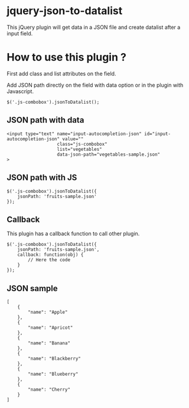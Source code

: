 # jquery-json-to-datalist
This jQuery plugin will get data in a JSON file and create datalist after a input field.


# How to use this plugin ?

First add class and list attributes on the field.

Add JSON path directly on the field with data option or in the plugin with Javascript.

```
$('.js-combobox').jsonToDatalist();
```



## JSON path with data

```
<input type="text" name="input-autocompletion-json" id="input-autocompletion-json" value=""
                   class="js-combobox"
                   list="vegetables"
                   data-json-path="vegetables-sample.json"
>
```

## JSON path with JS

```
$('.js-combobox').jsonToDatalist({
    jsonPath: 'fruits-sample.json'
});
```

## Callback
This plugin has a callback function to call other plugin.

```
$('.js-combobox').jsonToDatalist({
    jsonPath: 'fruits-sample.json',
    callback: function(obj) {
        // Here the code
    }
});
```

## JSON sample

```
[
    {
        "name": "Apple"
    },
    {
        "name": "Apricot"
    },
    {
        "name": "Banana"
    },
    {
        "name": "Blackberry"
    },
    {
        "name": "Blueberry"
    },
    {
        "name": "Cherry"
    }
]
```
